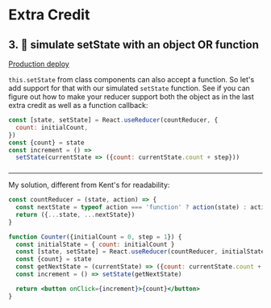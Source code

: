 # Extra Credit

## 3. 💯 simulate setState with an object OR function

[Production deploy](https://advanced-react-hooks.netlify.com/isolated/final/01.extra-3.js)

`this.setState` from class components can also accept a function. So let's add
support for that with our simulated `setState` function. See if you can figure
out how to make your reducer support both the object as in the last extra credit
as well as a function callback:

```javascript
const [state, setState] = React.useReducer(countReducer, {
  count: initialCount,
})
const {count} = state
const increment = () =>
  setState(currentState => ({count: currentState.count + step}))
```

### 



---

My solution, different from Kent's for readability:



```jsx
const countReducer = (state, action) => {
  const nextState = typeof action === 'function' ? action(state) : action
  return ({...state, ...nextState})
}

function Counter({initialCount = 0, step = 1}) {
  const initialState = { count: initialCount }
  const [state, setState] = React.useReducer(countReducer, initialState)
  const {count} = state
  const getNextState = (currentState) => ({count: currentState.count + step})
  const increment = () => setState(getNextState)

  return <button onClick={increment}>{count}</button>
}
```

